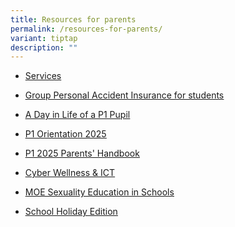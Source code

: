 ```yaml
---
title: Resources for parents
permalink: /resources-for-parents/
variant: tiptap
description: ""
---
```

<ul data-tight="true" class="tight">
<li>
<p><a href="https://www.westviewpri.moe.edu.sg/wvps/services/" rel="noopener nofollow" target="_blank">Services</a>
</p>
</li>
<li>
<p><a href="/resources-for-parents/group-personal-accident-insurance-for-students/" rel="noopener noreferrer nofollow" target="_blank"><u>Group Personal Accident Insurance for students</u></a>
</p>
</li>
<li>
<p><a href="/a-day-in-life-of-a-p1-pupil/" rel="noopener noreferrer nofollow" target="_blank"><u>A Day in Life of a P1 Pupil</u></a>
</p>
</li>
<li>
<p><a href="/p1-orientation-2025/" rel="noopener noreferrer nofollow" target="_blank"><u>P1 Orientation 2025</u></a>
</p>
</li>
<li>
<p><a href="/p1-2025-parents-handbook/" rel="noopener noreferrer nofollow" target="_blank"><u>P1 2025 Parents' Handbook</u></a>
</p>
</li>
<li>
<p><a href="/cyber-wellness-ict/" rel="noopener noreferrer nofollow" target="_blank"><u>Cyber Wellness &amp; ICT</u></a>
</p>
</li>
<li>
<p><a href="/moe-sexuality-education-in-schools/" rel="noopener noreferrer nofollow" target="_blank"><u>MOE Sexuality Education in Schools</u></a>
</p>
</li>
<li>
<p><a href="/school-holiday-edition/" rel="noopener noreferrer nofollow" target="_blank"><u>School Holiday Edition</u></a>
</p>
</li>
</ul>
<p></p>